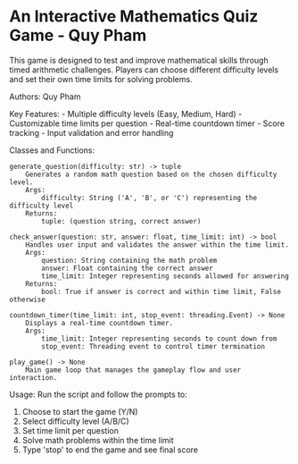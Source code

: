# An Interactive Mathematics Quiz Game - Quy Pham

This game is designed to test and improve mathematical skills through timed arithmetic challenges.
Players can choose different difficulty levels and set their own time limits for solving problems.

Authors: Quy Pham

Key Features:
    - Multiple difficulty levels (Easy, Medium, Hard)
    - Customizable time limits per question
    - Real-time countdown timer
    - Score tracking
    - Input validation and error handling

Classes and Functions:

    generate_question(difficulty: str) -> tuple
        Generates a random math question based on the chosen difficulty level.
        Args:
            difficulty: String ('A', 'B', or 'C') representing the difficulty level
        Returns:
            tuple: (question string, correct answer)

    check_answer(question: str, answer: float, time_limit: int) -> bool
        Handles user input and validates the answer within the time limit.
        Args:
            question: String containing the math problem
            answer: Float containing the correct answer
            time_limit: Integer representing seconds allowed for answering
        Returns:
            bool: True if answer is correct and within time limit, False otherwise

    countdown_timer(time_limit: int, stop_event: threading.Event) -> None
        Displays a real-time countdown timer.
        Args:
            time_limit: Integer representing seconds to count down from
            stop_event: Threading event to control timer termination

    play_game() -> None
        Main game loop that manages the gameplay flow and user interaction.

Usage:
Run the script and follow the prompts to:
1. Choose to start the game (Y/N)
2. Select difficulty level (A/B/C)
3. Set time limit per question
4. Solve math problems within the time limit
5. Type 'stop' to end the game and see final score

